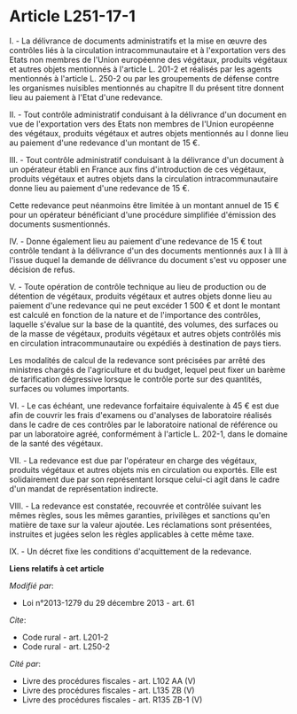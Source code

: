 # Article L251-17-1

I. - La délivrance de documents administratifs et la mise en œuvre des contrôles liés à la circulation intracommunautaire et
à l'exportation vers des Etats non membres de l'Union européenne des végétaux, produits végétaux et autres objets mentionnés
à l'article L. 201-2 et réalisés par les agents mentionnés à l'article L. 250-2 ou par les groupements de défense contre les
organismes nuisibles mentionnés au chapitre II du présent titre donnent lieu au paiement à l'Etat d'une redevance. 

II. - Tout contrôle administratif conduisant à la délivrance d'un document en vue de l'exportation vers des Etats non membres
de l'Union européenne des végétaux, produits végétaux et autres objets mentionnés au I donne lieu au paiement d'une redevance
d'un montant de 15 €.

III. - Tout contrôle administratif conduisant à la délivrance d'un document à un opérateur établi en France aux fins
d'introduction de ces végétaux, produits végétaux et autres objets dans la circulation intracommunautaire donne lieu au
paiement d'une redevance de 15 €.

Cette redevance peut néanmoins être limitée à un montant annuel de 15 € pour un opérateur bénéficiant d'une procédure
simplifiée d'émission des documents susmentionnés.

IV. - Donne également lieu au paiement d'une redevance de 15 € tout contrôle tendant à la délivrance d'un des documents
mentionnés aux I à III à l'issue duquel la demande de délivrance du document s'est vu opposer une décision de refus.

V. - Toute opération de contrôle technique au lieu de production ou de détention de végétaux, produits végétaux et autres
objets donne lieu au paiement d'une redevance qui ne peut excéder 1 500 € et dont le montant est calculé en fonction de la
nature et de l'importance des contrôles, laquelle s'évalue sur la base de la quantité, des volumes, des surfaces ou de la
masse de végétaux, produits végétaux et autres objets contrôlés mis en circulation intracommunautaire ou expédiés à
destination de pays tiers.

Les modalités de calcul de la redevance sont précisées par arrêté des ministres chargés de l'agriculture et du budget, lequel
peut fixer un barème de tarification dégressive lorsque le contrôle porte sur des quantités, surfaces ou volumes importants. 

VI. - Le cas échéant, une redevance forfaitaire équivalente à 45 €  est due afin de couvrir les frais d'examens ou d'analyses
de laboratoire réalisés dans le cadre de ces contrôles par le laboratoire national de référence ou par un laboratoire agréé,
conformément à l'article L. 202-1, dans le domaine de la santé des végétaux. 

VII. - La redevance est due par l'opérateur en charge des végétaux, produits végétaux et autres objets mis en circulation ou
exportés. Elle est solidairement due par son représentant lorsque celui-ci agit dans le cadre d'un mandat de représentation
indirecte. 

VIII. - La redevance est constatée, recouvrée et contrôlée suivant les mêmes règles, sous les mêmes garanties, privilèges et
sanctions qu'en matière de taxe sur la valeur ajoutée. Les réclamations sont présentées, instruites et jugées selon les
règles applicables à cette même taxe. 

IX. - Un décret fixe les conditions d'acquittement de la redevance.

**Liens relatifs à cet article**

_Modifié par_:

  - Loi n°2013-1279 du 29 décembre 2013 - art. 61

_Cite_:

  - Code rural - art. L201-2
  - Code rural - art. L250-2

_Cité par_:

  - Livre des procédures fiscales - art. L102 AA (V)
  - Livre des procédures fiscales - art. L135 ZB (V)
  - Livre des procédures fiscales - art. R135 ZB-1 (V)
